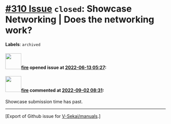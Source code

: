 # [\#310 Issue](https://github.com/V-Sekai/manuals/issues/310) `closed`: Showcase Networking | Does the networking work?
**Labels**: `archived`


#### <img src="https://avatars.githubusercontent.com/u/32321?u=c2e06a3d2b49a467aa907e54aa259516440267cc&v=4" width="50">[fire](https://github.com/fire) opened issue at [2022-06-13 05:27](https://github.com/V-Sekai/manuals/issues/310):



#### <img src="https://avatars.githubusercontent.com/u/32321?u=c2e06a3d2b49a467aa907e54aa259516440267cc&v=4" width="50">[fire](https://github.com/fire) commented at [2022-09-02 08:31](https://github.com/V-Sekai/manuals/issues/310#issuecomment-1235224714):

Showcase submission time has past.


-------------------------------------------------------------------------------



[Export of Github issue for [V-Sekai/manuals](https://github.com/V-Sekai/manuals).]

